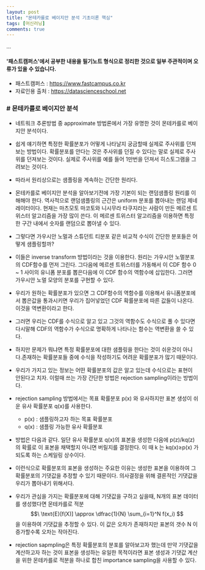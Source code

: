 ```yaml
---
layout: post
title: "몬테카를로 베이지안 분석 기초이론 핵심"
tags: [머신러닝]
comments: true
---
```


...

#### '패스트캠퍼스'에서 공부한 내용을 필기노트 형식으로 정리한 것으로 일부 주관적이며 오류가 있을 수 있습니다.

- 패스트캠퍼스 : https://www.fastcampus.co.kr
- 자료인용 출처 : https://datascienceschool.net

### # 몬테카를로 베이지안 분석

- 네트워크 추론방법 중 approximate 방법론에서 가장 유명한 것이 몬테카를로 베이지안 분석이다.


- 쉽게 얘기하면 특정한 확률분포가 어떻게 나타날지 궁금할때 실제로 주사위를 던져보는 방법이다. 확률분포를 안다는 것은 주사위를 던질 수 있다는 말로 실제로 주사위를 던져보는 것이다. 실제로 주사위를 예를 들어 1만번을 던져서 히스토그램을 그려보는 것이다.


- 따라서 원리상으로는 샘플링을 계속하는 간단한 원리다.


- 몬테카를로 베이지안 분석을 알아보기전에 가장 기본이 되는 랜덤샘플링 원리를 이해해야 한다. 역사적으로 랜덤샘플링의 근간은 uniform 분포를 뽑아내는 랜덤 제네레이터이다. 현재는 마츠모토 마코토와 니시무라 타쿠지라는 사람이 만든 메르센 트위스터 알고리즘을 가장 많이 쓴다. 이 메르센 트위스터 알고리즘을 이용하면 특정한 구간 내에서 숫자를 랜덤으로 뽑아낼 수 있다.


- 그렇다면 가우시안 노멀과 스튜던트 티분포 같은 비교적 수식이 간단한 분포들은 어떻게 샘플링할까?


- 이들은 inverse transform 방법이라는 것을 이용한다. 원리는 가우시안 노멀분포의 CDF함수를 먼저 그린다. 그다음에 메르센 트위스터를 가동해서 이 CDF 함수 0 ~ 1 사이의 유니폼 분포를 뽑은다음에 이 CDF 함수의 역함수에 삽입한다. 그러면 가우시안 노멀 모양의 분포를 구현할 수 있다.


- 우리가 원하는 확률분포가 있으면 그 CDF함수의 역함수를 이용해서 유니폼분포에서 뽑은값을 통과시키면 우리가 집어넣었던 CDF 확률분포에 따른 값들이 나온다. 이것을 역변환이라고 한다.


- 그러면 우리는 CDF를 수식으로 알고 있고 그것의 역함수도 수식으로 풀 수 있다면 다시말해 CDF의 역함수가 수식으로 명확하게 나타나는 함수는 역변환을 쓸 수 있다.


- 하지만 문제가 뭐냐면 특정 확률분포에 대한 샘플링을 한다는 것이 쉬운것이 아니다.존재하는 확률분포들 중에 수식을 작성하기도 어려운 확률분포가 많기 때문이다.


- 우리가 가지고 있는 정보는 어떤 확률분포의 값은 알고 있는데 수식으로는 표현이 안된다고 치자. 이럴때 쓰는 가장 간단한 방법은 rejection sampling이라는 방법이다.


- rejection sampling 방법에서는 목표 확률분포 p(x) 와 유사하지만 표본 생성이 쉬운 유사 확률분포 q(x)를 사용한다.

    - p(x) : 샘플링하고자 하는 목표 확률분포
    - q(x) : 샘플링 가능한 유사 확률분포


- 방법은 다음과 같다. 일단 유사 확률분포  q(x)의 표본을 생성한 다음에 p(z)/kq(z) 의 확률로 이 표본을 채택할지 아니면 버릴지를 결정한다. 이 때  k 는  kq(x)≥p(x) 가 되도록 하는 스케일링 상수이다.

- 이런식으로 확률분포의 표본을 생성하는 주요한 이유는 생성한 표본을 이용하여 그 확률분포의 기댓값을 추정할 수 있기 때문이다. 의사결정을 위해 결론적인 기댓값을 우리가 뽑아내기 위해서다. 


- 우리가 관심을 가지는 확률분포에 대해 기댓값을 구하고 싶을때, N개의 표본 데이터를 생성했다면 몬테카를로 적분 $$\ \text{E}[f(X)] \approx \dfrac{1}{N} \sum_{i=1}^N f(x_i) $$을 이용하여 기댓값을 추정할 수 있다. 이 값은 오차가 존재하지만 표본의 갯수  N 이 증가할수록 오차는 작아진다.


- rejection sapmpling은 특정 확률분포의 분포를 알아보고자 했는데 만약 기댓값을 계산하고자 하는 것이 표본을 생성하는 유일한 목적이라면 표본 생성과 기댓값 계산을 위한 몬테카를로 적분을 하나로 합친 importance sampling을 사용할 수 있다.
